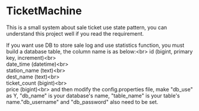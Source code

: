 # TicketMachine
This is a small system about sale ticket use state pattern, you can understand this project well if you read the requirement.

If you want use DB to store sale log and use statistics function, you must build a database table, the column name is as below:\<br>
id (bigint, primary key, increment)\<br>   
date_time (datetime)\<br>    
station_name (text)\<br>   
dest_name (text)\<br>    
ticket_count (bigint)\<br>   
price (bigint)\<br>
and then modify the config.properties file, make "db_use" as Y, "db_name" is your database's name, "table_name" is your table's name."db_username" and "db_password" also need to be set.
